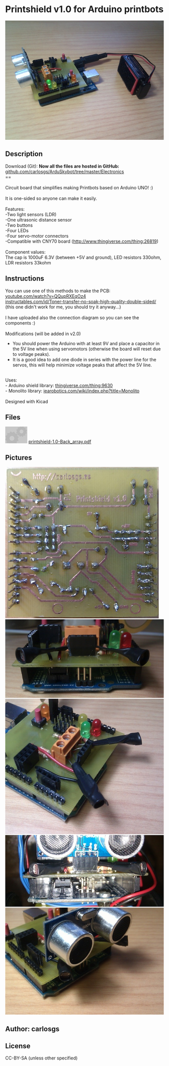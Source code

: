 Printshield v1.0 for Arduino printbots
===============

![Image](img/Printshield_funcionando_display_large.jpg "Title")

Description
--------
Download (Git): **Now all the files are hosted in GitHub:** <a href="https://github.com/carlosgs/ArduSkybot/tree/master/Electronics" target="_blank" rel="nofollow">github.com/carlosgs/ArduSkybot/tree/master/Electronics</a> <br />
==  <br />
<br />
Circuit board that simplifies making Printbots based on Arduino UNO! :)  <br />
<br />
It is one-sided so anyone can make it easily.  <br />
<br />
Features:  <br />
-Two light sensors (LDR)  <br />
-One ultrasonic distance sensor  <br />
-Two buttons  <br />
-Four LEDs  <br />
-Four servo-motor connectors  <br />
-Compatible with CNY70 board (http://www.thingiverse.com/thing:26819)  <br />
<br />
Component values:  <br />
The cap is 1000uF 6.3V (between +5V and ground), LED resistors 330ohm, LDR resistors 33kohm

Instructions
--------
You can use one of this methods to make the PCB:<br />
<a href="http://youtube.com/watch?v=QQupRXEqOz4" target="_blank" rel="nofollow">youtube.com/watch?v=QQupRXEqOz4</a><br />
<a href="http://instructables.com/id/Toner-transfer-no-soak-high-quality-double-sided/" target="_blank" rel="nofollow">instructables.com/id/Toner-transfer-no-soak-high-quality-double-sided/</a> (this one didn't work for me, you should try it anyway...)<br />
<br />
I have uploaded also the connection diagram so you can see the components :)<br />
<br />
Modifications (will be added in v2.0)<br />
- You should power the Arduino with at least 9V and place a capacitor in the 5V line when using servomotors (otherwise the board will reset due to voltage peaks).<br />
- It is a good idea to add one diode in series with the power line for the servos, this will help minimize voltage peaks that affect the 5V line.<br />
<br />
Uses:<br />
- Arduino shield library: <a href="http://www.thingiverse.com/thing:9630" target="_blank" rel="nofollow">thingiverse.com/thing:9630</a><br />
- Monolito library: <a href="http://www.iearobotics.com/wiki/index.php?title=Monolito" target="_blank" rel="nofollow">iearobotics.com/wiki/index.php?title=Monolito</a><br />
<br />
Designed with Kicad<br />

Files
--------
![Image](img/Gears_preview_tinycard.jpg "Title")
 [ printshield-1.0-Back_array.pdf](printshield-1.0-Back_array.pdf "Title")  



Pictures
--------
![Image](img/soldaduras_placa_printshield_display_large.jpg "Title")
![Image](img/Printshield_front-LDR_detail_no_ultrasonic_display_large.jpg "Title")
![Image](img/Printshield_top-LDR_detail_no_ultrasonic_display_large.jpg "Title")
![Image](img/Printshield_front-LDR_detail_with_ultrasonic_display_large.jpg "Title")
![Image](img/Printshield_lateral-LDR_detail_with_ultrasonic_display_large.jpg "Title")


Author: carlosgs
--------


License
--------
CC-BY-SA (unless other specified)

